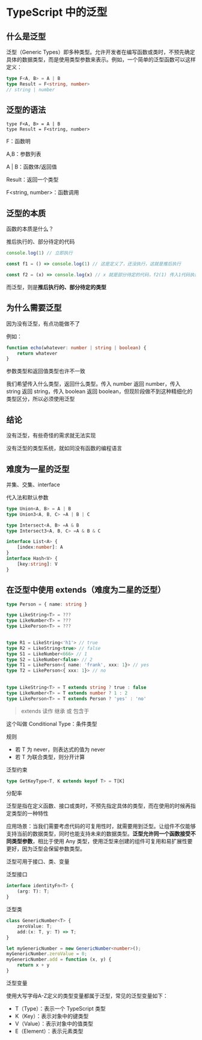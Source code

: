 # TypeScript 中的泛型





## 什么是泛型

泛型（Generic Types）即多种类型。允许开发者在编写函数或类时，不预先确定具体的数据类型，而是使用类型参数来表示。例如，一个简单的泛型函数可以这样定义：

```typescript
type F<A, B> = A | B
type Result = F<string, number>
// string | number
```



## 泛型的语法

```
type F<A, B> = A | B
type Result = F<string, number>
```

F：函数明

A,B：参数列表

A | B：函数体/返回值

Result：返回一个类型

F<string, number>：函数调用

## 泛型的本质

函数的本质是什么？

推后执行的、部分待定的代码

```javascript
console.log(1) // 立即执行

const f1 = () => console.log(1) // 这是定义了，还没执行，这就是推后执行

const f2 = (x) => console.log(x) // x 就是部分待定的代码，f2(1) 传入1代码执行
```

而泛型，则是**推后执行的、部分待定的类型**



## 为什么需要泛型

因为没有泛型，有点功能做不了

例如：

```typescript
function echo(whatever: number | string | boolean) {
    return whatever
}
```

参数类型和返回值类型也许不一致

我们希望传入什么类型，返回什么类型。传入 number 返回 number，传入 string 返回 string，传入 boolean 返回 boolean，但现阶段做不到这种精细化的类型区分，所以必须使用泛型

## 结论

没有泛型，有些奇怪的需求就无法实现

没有泛型的类型系统，就如同没有函数的编程语言



## 难度为一星的泛型

并集、交集、interface

代入法和默认参数

```typescript
type Union<A, B> = A | B
type Union3<A, B, C> =A | B | C

type Intersect<A, B> =A & B
type Intersect3<A, B, C> =A & B & C

interface List<A> {
	[index:number]: A
}
interface Hash<V> {
 	[key:string]: V
}
```



## 在泛型中使用 extends（难度为二星的泛型）

```typescript
type Person = { name: string }

type LikeString<T> = ???
type LikeNumber<T> = ???
type LikePerson<T> = ???

    
type R1 = LikeString<'h1'> // true
type R2 = LikeString<true> // false
type S1 = LikeNumber<666> // 1
type S2 = LikeNumber<false> // 2
type T1 = LikePerson<{ name: 'frank', xxx: 1}> // yes 
type T2 = LikePerson<{ xxx: 1}> // no
    
    
type LikeString<T> = T extends string ? true : false
type LikeNumber<T> = T extends number ? 1 : 2
type LikePerson<T> = T extends Person ? 'yes' : 'no'
```

> extends 读作 继承 或 包含于

这个叫做 Conditional Type：条件类型

规则

- 若 T 为 never，则表达式的值为 never
- 若 T 为联合类型，则分开计算









泛型约束

```typescript
type GetKeyType<T, K extends keyof T> = T[K]
```





分配率









泛型是指在定义函数、接口或类时，不预先指定具体的类型，而在使用的时候再指定类型的一种特性

应用场景：当我们需要考虑代码的可复用性时，就需要用到泛型。让组件不仅能够支持当前的数据类型，同时也能支持未来的数据类型。**泛型允许同一个函数接受不同类型参数**，相比于使用 Any 类型，使用泛型来创建的组件可复用和易扩展性要更好，因为泛型会保留参数类型。

泛型可用于接口、类、变量

泛型接口

```typescript
interface identityFn<T> {
	(arg: T): T;
}
```

泛型类

```typescript
class GenericNumber<T> {
    zeroValue: T;
    add:(x: T, y: T) => T;
}

let myGenericNumber = new GenericNumber<number>();
myGenericNumber.zeroValue = 0;
myGenericNumber.add = function (x, y) {
    return x + y
}
```

泛型变量

使用大写字母A-Z定义的类型变量都属于泛型，常见的泛型变量如下：

- T（Type）：表示一个 TypeScript 类型
- K（Key）：表示对象中的键类型
- V（Value）：表示对象中的值类型
- E（Element）：表示元素类型





